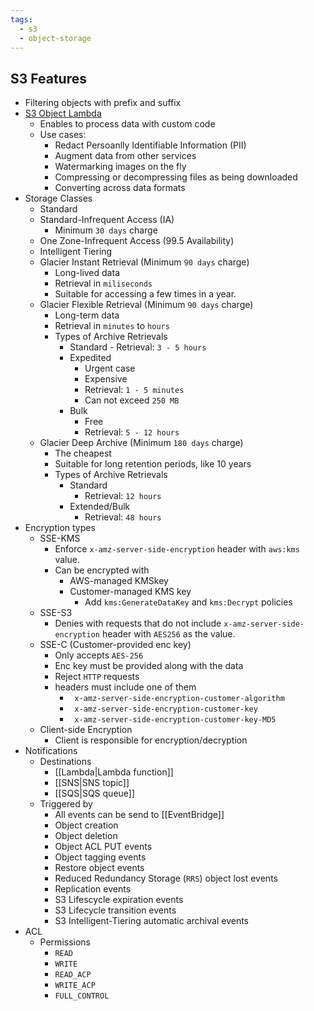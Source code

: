 ```yaml
---
tags:
  - s3
  - object-storage
---
```

## S3 Features
- Filtering objects with prefix and suffix
- [S3 Object Lambda](https://aws.amazon.com/s3/features/object-lambda/)
	- Enables to process data with custom code
	- Use cases: 
		- Redact Persoanlly Identifiable Information (PII)
		- Augment data from other services
		- Watermarking images on the fly
		- Compressing or decompressing files as being downloaded
		- Converting across data formats
- Storage Classes
	- Standard
	- Standard-Infrequent Access (IA)
		- Minimum `30 days` charge
	- One Zone-Infrequent Access (99.5 Availability)
	- Intelligent Tiering
	- Glacier Instant Retrieval (Minimum `90 days` charge)
		- Long-lived data
		- Retrieval in `miliseconds`
		- Suitable for accessing a few times in a year.
	- Glacier Flexible Retrieval (Minimum `90 days` charge)
		- Long-term data
		- Retrieval in `minutes` to `hours`
		- Types of Archive Retrievals
			- Standard 
							- Retrieval: `3 - 5 hours`
			- Expedited
				- Urgent case
				- Expensive
				- Retrieval: `1 - 5 minutes`
				- Can not exceed `250 MB`
			- Bulk
				- Free
				- Retrieval: `5 - 12 hours`
	- Glacier Deep Archive (Minimum `180 days` charge)
		- The cheapest
		- Suitable for long retention periods, like 10 years
		- Types of Archive Retrievals
			- Standard
				- Retrieval: `12 hours`
			- Extended/Bulk
				- Retrieval: `48 hours`
- Encryption types
	- SSE-KMS
		- Enforce `x-amz-server-side-encryption` header with `aws:kms` value.
		- Can be encrypted with 
			- AWS-managed KMSkey
			- Customer-managed KMS key
				- Add `kms:GenerateDataKey` and `kms:Decrypt` policies
	- SSE-S3
		- Denies with requests that do not include `x-amz-server-side-encryption` header with `AES256` as the value.
	- SSE-C (Customer-provided enc key)
		- Only accepts `AES-256`
		- Enc key must be provided along with the data
		- Reject `HTTP` requests
		- headers must include one of them
			- ` x-amz-server-side-encryption-customer-algorithm‬`
			- ` x-amz-server-side-encryption-customer-key`
			- ` x-amz-server-side-encryption-customer-key-MD5‬`
	- Client-side Encryption
		- Client is responsible for encryption/decryption 
- Notifications
	- Destinations
		- [[Lambda|Lambda function]]
		- [[SNS|SNS topic]]
		- [[SQS|SQS queue]]
	- Triggered by
		- All events can be send to [[EventBridge]]
		- Object creation
		- Object deletion
		- Object ACL PUT events
		- Object tagging events
		- Restore object events
		- Reduced Redundancy Storage (`RRS`) object lost events
		- Replication events
		- S3 Lifescycle expiration events
		- S3 Lifecycle transition events
		- S3 Intelligent-Tiering automatic archival events
- ACL 
	- Permissions
		- `READ`
		- `WRITE`
		- `READ_ACP`
		- `WRITE_ACP`
		- `FULL_CONTROL`


